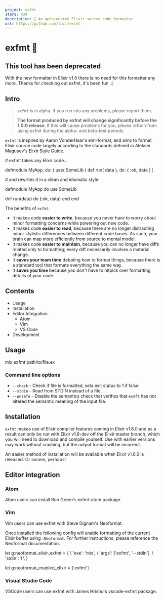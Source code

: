 ```yaml
---
project: exfmt
stars: 434
description: 🌸 An opinionated Elixir source code formatter
url: https://github.com/lpil/exfmt
---
```


exfmt 🌸
========

This tool has been deprecated
-----------------------------

With the new formatter in Elixir v1.6 there is no need for this formatter any more. Thanks for checking out exfmt, it's been fun. :)

Intro
-----

> `exfmt` is in alpha. If you run into any problems, please report them.
> 
> **The format produced by exfmt will change significantly before the 1.0.0 release.** If this will cause problems for you, please refrain from using exfmt during the alpha- and beta-test periods.

`exfmt` is inspired by Aaron VonderHaar's elm-format, and aims to format Elixir source code largely according to the standards defined in Aleksei Magusev's Elixir Style Guide.

\# exfmt takes any Elixir code...

defmodule MyApp, do: (
    use( SomeLib )
    def run( data ), do: {
      :ok,
      data
   }
)

\# and rewrites it in a clean and idiomatic style:

defmodule MyApp do
  use SomeLib

  def run(data) do
    {:ok, data}
  end
end

The benefits of `exfmt`:

-   It makes code **easier to write**, because you never have to worry about minor formatting concerns while powering out new code.
-   It makes code **easier to read**, because there are no longer distracting minor stylistic differences between different code bases. As such, your brain can map more efficiently from source to mental model.
-   It makes code **easier to maintain**, because you can no longer have diffs related only to formatting; every diff necessarily involves a material change.
-   It **saves your team time** debating how to format things, because there is a standard tool that formats everything the same way.
-   It **saves you time** because you don't have to nitpick over formatting details of your code.

Contents
--------

-   Usage
-   Installation
-   Editor Integration
    -   Atom
    -   Vim
    -   VS Code
-   Development

Usage
-----

mix exfmt path/to/file.ex

### Command line options

-   `--check` - Check if file is formatted, sets exit status to 1 if false.
-   `--stdin` - Read from STDIN instead of a file.
-   `--unsafe` - Disable the semantics check that verifies that `exmft` has not altered the semantic meaning of the input file.

Installation
------------

`exfmt` makes use of Elixir compiler features coming in Elixir v1.6.0 and as a result can only be run with Elixir v1.6-dev off the Elixir master branch, which you will need to download and compile yourself. Use with earlier versions may work without crashing, but the output format will be incorrect.

An easier method of installation will be available when Elixir v1.6.0 is released. Or sooner, perhaps!

Editor integration
------------------

### Atom

Atom users can install Ron Green's exfmt-atom package.

### Vim

Vim users can use exfmt with Steve Dignam's Neoformat.

Once installed the following config will enable formatting of the current Elixir buffer using `:Neoformat`. For further instructions, please reference the Neoformat documentation.

let g:neoformat\_elixir\_exfmt \= {
  \\ 'exe': 'mix',
  \\ 'args': \['exfmt', '\--stdin'\],
  \\ 'stdin': 1
  \\ }

let g:neoformat\_enabled\_elixir \= \['exfmt'\]

### Visual Studio Code

VSCode users can use exfmt with James Hrisho's vscode-exfmt package.
